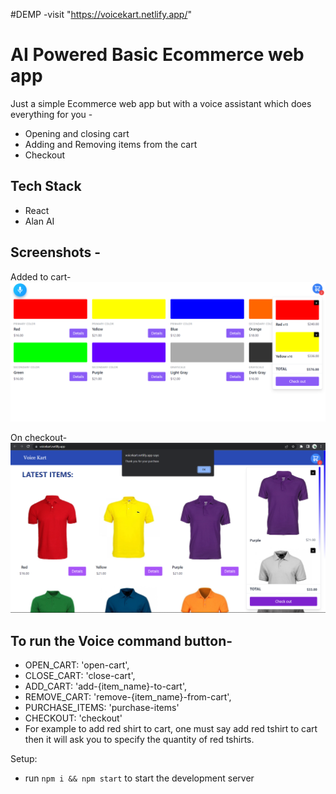 #DEMP
-visit "https://voicekart.netlify.app/"

# AI Powered Basic Ecommerce web app
Just a simple Ecommerce web app but with a voice assistant which does everything for you - 
- Opening and closing cart
- Adding and Removing items from the cart
- Checkout

## Tech Stack
- React
- Alan AI

## Screenshots -

Added to cart-
![Cart](https://github.com/yash797/Voice-Kart/blob/main/screenshots/cart.png)

On checkout-
![Checkout](https://github.com/yash797/Voice-Kart/blob/main/screenshots/purchase.png)

## To run the Voice command button-
- OPEN_CART: 'open-cart',
- CLOSE_CART: 'close-cart',
- ADD_CART: 'add-{item_name}-to-cart',
- REMOVE_CART: 'remove-{item_name}-from-cart',
- PURCHASE_ITEMS: 'purchase-items'
- CHECKOUT: 'checkout'
- For example to add red shirt to cart, one must say add red tshirt to cart then it will ask you to specify the quantity of red tshirts.

Setup:
- run ```npm i && npm start``` to start the development server
